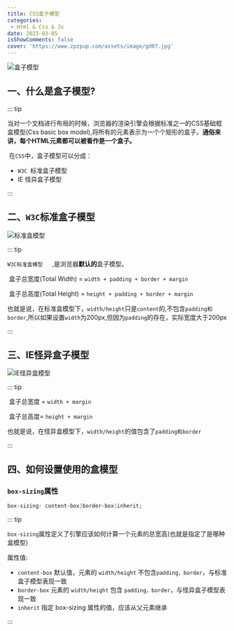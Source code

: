 ```yaml
---
title: CSS盒子模型
categories: 
 - Html & Css & Js
date: 2023-03-05
isShowComments: false
cover: 'https://www.zpzpup.com/assets/image/gd07.jpg'
---
```




![盒子模型](https://static.vue-js.com/8d0e9ca0-8f9b-11eb-ab90-d9ae814b240d.png)

## 一、什么是盒子模型?

::: tip

​	当对一个文档进行布局的时候，浏览器的渲染引擎会根据标准之一的CSS基础框盒模型(Css basic box model),将所有的元素表示为一个个矩形的盒子。**通俗来讲，每个HTML元素都可以被看作是一个盒子。**

​	在`CSS`中，盒子模型可以分成：

* `W3C `标准盒子模型
* IE 怪异盒子模型

::: 

## 二、`W3C`标准盒子模型

![标准盒模型](https://fastly.jsdelivr.net/gh/Ocean-H1/blog_image_bed/202303061958549.png)

::: tip

​	`W3C标准盒模型	`,是浏览器**默认的**盒子模型。

​	盒子总宽度(Total Width) = `width + padding + border + margin`

​	盒子总高度(Total Height) = `height + padding + border + margin`

​	也就是说，在标准盒模型下，`width/height`只是`content`的,不包含`padding和border`,所以如果设置`width`为200px,但因为`padding`的存在，实际宽度大于200px

:::

## 三、IE怪异盒子模型

![IE怪异盒模型](https://fastly.jsdelivr.net/gh/Ocean-H1/blog_image_bed/202303101604566.png)

::: tip

​	盒子总宽度 = `width + margin`

​	盒子总高度= `height + margin`

​	也就是说，在怪异盒模型下，`width/height`的值包含了`padding和border`

:::

## 四、如何设置使用的盒模型

### `box-sizing`属性

```css
box-sizing: content-box|border-box|inherit;
```

::: tip

​	`box-sizing`属性定义了引擎应该如何计算一个元素的总宽高(也就是指定了是哪种盒模型)

属性值:

* `content-box` 默认值，元素的 `width/height` 不包含`padding，border`，与标准盒子模型表现一致
* `border-box` 元素的 `width/height` 包含 `padding，border`，与怪异盒子模型表现一致
* `inherit` 指定 box-sizing 属性的值，应该从父元素继承

:::
